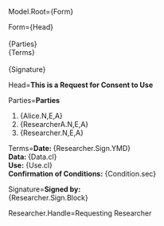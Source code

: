 Model.Root={Form}

Form={Head}<br><br>{Parties}<br>{Terms}<br><br>{Signature}

Head=<b>This is a Request for Consent to Use</b>

Parties=<b>Parties</b><br><ol><li>{Alice.N,E,A}</li><li>{ResearcherA.N,E,A}</li><li>{Researcher.N,E,A}</li></ol>

Terms=<b>Date: </b>{Researcher.Sign.YMD}<br><b>Data: </b>{Data.cl}<br><b>Use:</b> {Use.cl}<br><b>Confirmation of Conditions:</b>  {Condition.sec}<br>

Signature=<b>Signed by:</b><br>{Researcher.Sign.Block}

Researcher.Handle=Requesting Researcher